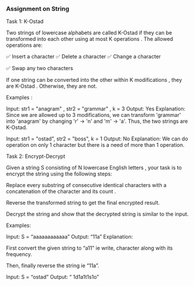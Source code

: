 
### Assignment on String

Task 1: K-Ostad

Two strings of lowercase alphabets are called K-Ostad if they can be transformed into each other using at most K operations . The allowed operations are:

✅ Insert a character 
✅ Delete a character 
✅ Change a character

✅ Swap any two characters

If one string can be converted into the other within K modifications , they are K-Ostad . Otherwise, they are not.

Examples :  

Input:  str1 = "anagram" , str2 = "grammar" , k = 3 
Output:  Yes 
Explanation: Since we are allowed up to 3 modifications, we can transform 'grammar' into 'anagram' by changing 'r' → 'n' and 'm' → 'a'. Thus, the two strings are K-Ostad.


Input:  str1 = "ostad", str2 = "boss", k = 1 
Output:  No 
Explanation: We can do operation on only 1 
character but there is a need of more than 1 operation. 


Task 2: Encrypt-Decrypt

Given a string S consisting of N lowercase English letters , your task is to encrypt the string using the following steps:

Replace every substring of consecutive identical characters with a concatenation of the character and its count .

Reverse the transformed string to get the final encrypted result.

Decrypt the string and show that the decrypted string is similar to the input.  

Examples:

Input: S = “aaaaaaaaaaaa” 
Output: “11a” 
Explanation:

First convert the given string to “a11” ie write, character along with its frequency. 

Then, finally reverse the string ie “11a”.

Input: S = “ostad” 
Output: “ 1d1a1t1s1o”
